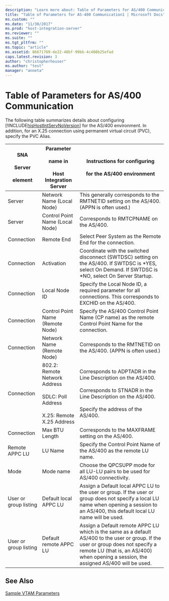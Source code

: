 ```yaml
---
description: "Learn more about: Table of Parameters for AS/400 Communication"
title: "Table of Parameters for AS-400 Communication1 | Microsoft Docs"
ms.custom: ""
ms.date: "11/30/2017"
ms.prod: "host-integration-server"
ms.reviewer: ""
ms.suite: ""
ms.tgt_pltfrm: ""
ms.topic: "article"
ms.assetid: 86671769-de22-48bf-99bb-4c408b25efad
caps.latest.revision: 3
author: "christopherhouser"
ms.author: "test"
manager: "anneta"
---
```

# Table of Parameters for AS/400 Communication
The following table summarizes details about configuring [!INCLUDE[hisHostIntServNoVersion](../includes/hishostintservnoversion-md.md)] for the AS/400 environment. In addition, for an X.25 connection using permanent virtual circuit (PVC), specify the PVC Alias.  
  
|SNA<br /><br /> Server<br /><br /> element|Parameter<br /><br /> name in<br /><br /> Host Integration Server|Instructions for configuring<br /><br /> for the AS/400 environment|  
|--------------------------------|-------------------------------------------------------|------------------------------------------------------------------|  
|Server|Network Name  (Local Node)|This generally corresponds to the RMTNETID setting on the AS/400. (APPN is often used.)|  
|Server|Control Point Name  (Local Node)|Corresponds to RMTCPNAME on the AS/400.|  
|Connection|Remote End|Select Peer System as the Remote End for the connection.|  
|Connection|Activation|Coordinate with the switched disconnect (SWTDSC) setting on the AS/400. If SWTDSC is *YES, select On Demand. If SWTDSC is \*NO, select On Server Startup.|  
|Connection|Local Node ID|Specify the Local Node ID, a required parameter for all connections. This corresponds to EXCHID on the AS/400.|  
|Connection|Control Point Name (Remote Node)|Specify the AS/400 Control Point Name (CP name) as the remote Control Point Name for the connection.|  
|Connection|Network Name (Remote Node)|Corresponds to the RMTNETID on the AS/400. (APPN is often used.)|  
|Connection|802.2: Remote Network Address<br /><br /> SDLC: Poll Address<br /><br /> X.25: Remote X.25 Address|Corresponds to ADPTADR in the Line Description on the AS/400.<br /><br /> Corresponds to STNADR in the Line Description on the AS/400.<br /><br /> Specify the address of the AS/400.|  
|Connection|Max BTU Length|Corresponds to the MAXFRAME setting on the AS/400.|  
|Remote APPC LU|LU Name|Specify the Control Point Name of the AS/400 as the remote LU name.|  
|Mode|Mode name|Choose the QPCSUPP mode for all LU-LU pairs to be used for AS/400 connectivity.|  
|User or group listing|Default local  APPC LU|Assign a Default local APPC LU to the user or group. If the user or group does not specify a local LU name when opening a session to an AS/400, this default local LU name will be used.|  
|User or group listing|Default remote APPC LU|Assign a Default remote APPC LU  which is the same as a default AS/400  to the user or group. If the user or group does not specify a remote LU (that is, an AS/400) when opening a session, the assigned AS/400 will be used.|  
  
## See Also  
 [Sample VTAM Parameters](../core/sample-vtam-parameters1.md)
